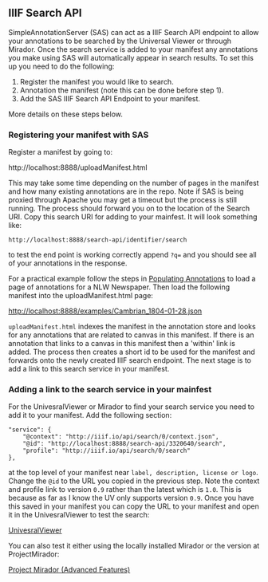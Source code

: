 ## IIIF Search API

SimpleAnnotationServer (SAS) can act as a IIIF Search API endpoint to allow your annotations to be searched by the Universal Viewer or through Mirador. Once the search service is added to your manifest any annotations you make using SAS will automatically appear in search results. To set this up you need to do the following:

 1. Register the manifest you would like to search.
 2. Annotation the manifest (note this can be done before step 1).
 3. Add the SAS IIIF Search API Endpoint to your manifest.

More details on these steps below.

### Registering your manifest with SAS

Register a manifest by going to:

http://localhost:8888/uploadManifest.html

This may take some time depending on the number of pages in the manifest and how many existing annotations are in the repo. Note if SAS is being proxied through Apache you may get a timeout but the process is still running. The process should forward you on to the location of the Search URI. Copy this search URI for adding to your mainfest. It will look something like:

```http://localhost:8888/search-api/identifier/search```

to test the end point is working correctly append `?q=` and you should see all of your annotations in the response.

For a practical example follow the steps in [Populating Annotations](PopulatingAnnotations.md) to load a page of annotations for a NLW Newspaper. Then load the following manifest into the uploadManifest.html page:

[http://localhost:8888/examples/Cambrian_1804-01-28.json](http://localhost:8888/examples/Cambrian_1804-01-28.json)

`uploadManifest.html` indexes the manifest in the annotation store and looks for any annotations that are related to canvas in this manifest. If there is an annotation that links to a canvas in this manifest then a 'within' link is added. The process then creates a short id to be used for the manifest and forwards onto the newly created IIIF search endpoint. The next stage is to add a link to this search service in your manifest.

### Adding a link to the search service in your mainfest

For the UnivesralViewer or Mirador to find your search service you need to add it to your manifest. Add the following section:

```
"service": {
    "@context": "http://iiif.io/api/search/0/context.json",
    "@id": "http://localhost:8888/search-api/3320640/search",
    "profile": "http://iiif.io/api/search/0/search"
},
```

at the top level of your manifest near ```label, description, license or logo```. Change the `@id` to the URL you copied in the previous step. Note the context and profile link to version `0.9` rather than the latest which is `1.0`. This is because as far as I know the UV only supports version `0.9`. Once you have this saved in your manifest you can copy the URL to your manifest and open it in the UnivesralViewer to test the search:

[UnivesralViewer](http://universalviewer.io/uv.html?manifest=http://localhost:8888/Cambrian_1804-01-28.json)

You can also test it either using the locally installed Mirador or the version at ProjectMirador:

[Project Mirador (Advanced Features)](http://projectmirador.org/demo/advanced_features.html)
